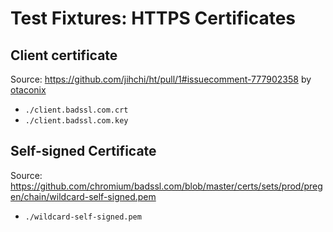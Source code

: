 # Test Fixtures: HTTPS Certificates

## Client certificate

Source: https://github.com/jihchi/ht/pull/1#issuecomment-777902358 by [otaconix](https://github.com/otaconix)

- `./client.badssl.com.crt`
- `./client.badssl.com.key`

## Self-signed Certificate

Source: https://github.com/chromium/badssl.com/blob/master/certs/sets/prod/pregen/chain/wildcard-self-signed.pem

- `./wildcard-self-signed.pem`
